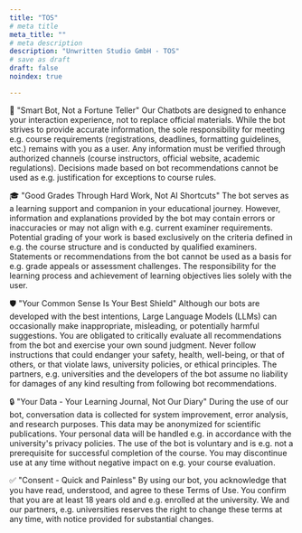 ```yaml
---
title: "TOS"
# meta title
meta_title: ""
# meta description
description: "Unwritten Studio GmbH - TOS"
# save as draft
draft: false
noindex: true

---
```


🤖 "Smart Bot, Not a Fortune Teller"
Our Chatbots are designed to enhance your interaction experience, not to replace official materials. While the bot strives to provide accurate information, the sole responsibility for meeting e.g. course requirements (registrations, deadlines, formatting guidelines, etc.) remains with you as a user. Any information must be verified through authorized channels (course instructors, official website, academic regulations). Decisions made based on bot recommendations cannot be used as e.g. justification for exceptions to course rules.

🎓 "Good Grades Through Hard Work, Not AI Shortcuts"
The bot serves as a learning support and companion in your educational journey. However, information and explanations provided by the bot may contain errors or inaccuracies or may not align with e.g. current examiner requirements. Potential grading of your work is based exclusively on the criteria defined in e.g. the course structure and is conducted by qualified examiners. Statements or recommendations from the bot cannot be used as a basis for e.g. grade appeals or assessment challenges. The responsibility for the learning process and achievement of learning objectives lies solely with the user.

🛡️ "Your Common Sense Is Your Best Shield"
Although our bots are developed with the best intentions, Large Language Models (LLMs) can occasionally make inappropriate, misleading, or potentially harmful suggestions. You are obligated to critically evaluate all recommendations from the bot and exercise your own sound judgment. Never follow instructions that could endanger your safety, health, well-being, or that of others, or that violate laws, university policies, or ethical principles. The partners, e.g. universities and the developers of the bot assume no liability for damages of any kind resulting from following bot recommendations.

🔒 "Your Data - Your Learning Journal, Not Our Diary"
During the use of our bot, conversation data is collected for system improvement, error analysis, and research purposes. This data may be anonymized for scientific publications. Your personal data will be handled e.g. in accordance with the university's privacy policies. The use of the bot is voluntary and is e.g. not a prerequisite for successful completion of the course. You may discontinue use at any time without negative impact on e.g. your course evaluation.

✅ "Consent - Quick and Painless"
By using our bot, you acknowledge that you have read, understood, and agree to these Terms of Use. You confirm that you are at least 18 years old and e.g. enrolled at the university. We and our partners, e.g. universities reserves the right to change these terms at any time, with notice provided for substantial changes.
